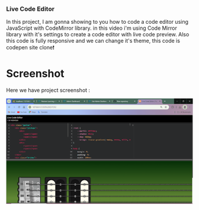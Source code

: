 
### Live Code Editor
In this project, I am gonna showing to you how to code a code editor using JavaScript with CodeMirror library. in this video i'm using Code Mirror library with it's settings to create a code editor with live code preview. Also this code is fully responsive and we can change it's theme, this code is codepen site clone❗️

# Screenshot
Here we have project screenshot :

![screenshot](Screenshot.png)
